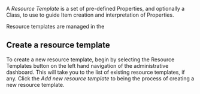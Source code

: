 A *Resource Template* is a set of pre-defined Properties, and optionally a Class, to use to guide Item creation and interpretation of Properties. 

Resource templates are managed in the 

## Create a resource template
To create a new resource template, begin by selecting the Resource Templates button on the left hand navigation of the administrative dashboard. This will take you to the list of existing resource templates, if any. Click the *Add new resource template* to being the process of creating a new resource template.


